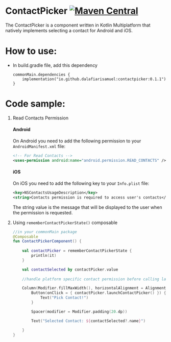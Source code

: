 # ContactPicker [![Maven Central](https://img.shields.io/maven-central/v/io.github.dalafiarisamuel/contactpicker)](https://central.sonatype.com/artifact/io.github.dalafiarisamuel/contactpicker)

The ContactPicker is a component written in Kotlin Multiplatform that natively implements selecting a contact
for Android and iOS.

# How to use:

- In build.gradle file, add this dependency
    ````
    commonMain.dependencies {
        implementation("io.github.dalafiarisamuel:contactpicker:0.1.1")
    }
    ````

# Code sample:

1. Read Contacts Permission
    #### Android
    On Android you need to add the following permission to your `AndroidManifest.xml` file:
    
    ```xml
    <!-- For Read Contacts -->
    <uses-permission android:name="android.permission.READ_CONTACTS" />
    ```
    
    #### iOS
    On iOS you need to add the following key to your `Info.plist` file:
    
    ```xml
    <key>NSContactsUsageDescription</key>
    <string>Contacts permission is required to access user's contacts</string>
    ```
    
    The string value is the message that will be displayed to the user when the permission is requested.

2. Using `rememberContactPickerState()` composable

    ```kotlin
    //in your commonMain package
    @Composable
    fun ContactPickerComponent() {
        
        val contactPicker = rememberContactPickerState {
            println(it)
        }
    
        val contactSelected by contactPicker.value
        
        //handle platform specific contact permission before calling launchContactPicker()
    
        Column(Modifier.fillMaxWidth(), horizontalAlignment = Alignment.CenterHorizontally) {
            Button(onClick = { contactPicker.launchContactPicker() }) {
                Text("Pick Contact!")
            }
    
            Spacer(modifier = Modifier.padding(20.dp))
    
            Text("Selected Contact: ${contactSelected?.name}")
    
        }
    }
    ```

